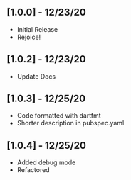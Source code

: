 ## [1.0.0] - 12/23/20
* Initial Release
* Rejoice!

## [1.0.2] - 12/23/20
* Update Docs

## [1.0.3] - 12/25/20
* Code formatted with dartfmt
* Shorter description in pubspec.yaml

## [1.0.4] - 12/25/20
* Added debug mode
* Refactored 
